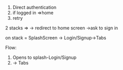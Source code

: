 1. Direct authentication
2. if logged in =>home 
3. retry

2 stacks => 
<signed in /> -> redirect to home screen
<signed out />->ask to sign in 


on stack = SplashScreen -> Login/Signup->Tabs

Flow:
1. Opens to splash-Login/Signup
2. -> Tabs